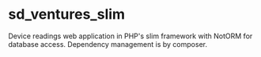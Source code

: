 # sd_ventures_slim

Device readings web application in PHP's slim framework with NotORM for database access.
Dependency management is by composer.

